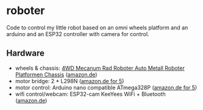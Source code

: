 # roboter
Code to control my little robot based on an omni wheels platform and an arduino and an ESP32 controller with camera for control.

## Hardware
- wheels & chassis: [4WD Mecanum Rad Roboter Auto Metall Roboter Platformen Chassis](https://osoyoo.com/2019/11/08/metal-chassis-mecanum-wheel-robotic-for-arduino-mega2560-lesson1-robot-car-assembly/) ([amazon.de](https://www.amazon.de/gp/product/B07XRFQN8D))
- motor bridge: 2 * L298N ([amazon.de for 5](https://www.amazon.de/gp/product/B07MY33PC9/))
- motor control: Arduino nano compatible ATmega328P ([amazon.de for 5](https://www.amazon.de/gp/product/B01MS7DUEM))
- wifi control/webcam: ESP32-cam KeeYees WiFi + Bluetooth ([amazon.de](https://www.amazon.de/gp/product/B07QS7VFMJ/))
